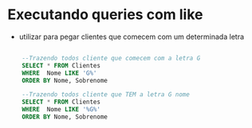 # Executando queries com like
* utilizar para pegar clientes que comecem com um determinada letra
```sql

    --Trazendo todos cliente que comecem com a letra G
    SELECT * FROM Clientes
    WHERE  Nome LIKE 'G%'
    ORDER BY Nome, Sobrenome

    --Trazendo todos cliente que TEM a letra G nome
    SELECT * FROM Clientes
    WHERE  Nome LIKE '%G%'
    ORDER BY Nome, Sobrenome
```